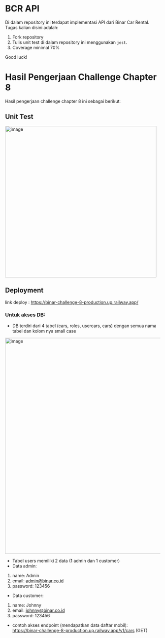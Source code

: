 # BCR API

Di dalam repository ini terdapat implementasi API dari Binar Car Rental.
Tugas kalian disini adalah:
1. Fork repository
2. Tulis unit test di dalam repository ini menggunakan `jest`.
3. Coverage minimal 70%

Good luck!

# Hasil Pengerjaan Challenge Chapter 8

Hasil pengerjaan challenge chapter 8 ini sebagai berikut:

## Unit Test
<img width="491" alt="image" src="https://user-images.githubusercontent.com/87472849/202732618-38adb6fb-1407-4e66-b726-3b9979e62563.png">

## Deployment

link deploy : https://binar-challenge-8-production.up.railway.app/

### Untuk akses DB:
- DB terdiri dari 4 tabel (cars, roles, usercars, cars) dengan semua nama tabel dan kolom nya small case
<img width="700" alt="image" src="https://user-images.githubusercontent.com/87472849/202734852-c7b191bb-7939-4767-b3f7-95849e3d23b4.png">

- Tabel users memiliki 2 data (1 admin dan 1 customer)
- Data admin:
1. name: Admin
2. email: admin@binar.co.id
3. password: 123456
- Data customer:
1. name: Johnny
2. email: johnny@binar.co.id
3. password: 123456
- contoh akses endpoint (mendapatkan data daftar mobil): </br>
https://binar-challenge-8-production.up.railway.app/v1/cars (GET)

